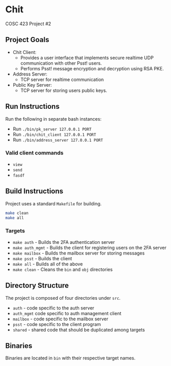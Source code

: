 # Chit

COSC 423 Project #2

## Project Goals

- Chit Client:
  - Provides a user interface that implements secure realtime UDP communication with other Psst! users.
  - Performs Psst! message encryption and decryption using RSA PKE.
- Address Server: 
  - TCP server for realtime communication
- Public Key Server:
  - TCP server for storing users public keys.

## Run Instructions

Run the following in separate bash instances:

- Run `./bin/pk_server 127.0.0.1 PORT`
- Run `./bin/chit_client 127.0.0.1 PORT`
- Run `./bin/address_server 127.0.0.1 PORT`

### Valid client commands

- `view`
- `send`
- `fasdf`

## Build Instructions

Project uses a standard `Makefile` for building.

```bash
make clean
make all
```

### Targets

- `make auth` - Builds the 2FA authentication server
- `make auth_mgmt` - Builds the client for registering users on the 2FA server
- `make mailbox` - Builds the mailbox server for storing messages
- `make psst` - Builds the client
- `make all` - Builds all of the above
- `make clean` - Cleans the `bin` and `obj` directories

## Directory Structure

The project is composed of four directories under `src`. 

- `auth` - code specific to the auth server
- `auth_mgmt` code specific to auth management client
- `mailbox` - code specific to the mailbox server
- `psst` - code specific to the client program
- `shared` - shared code that should be duplicated among targets

## Binaries

Binaries are located in `bin` with their respective target names.